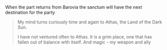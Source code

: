 When the part returns from Barovia the sanctum will have the next destination for the party

> My mind turns curiously time and again to Athas, the Land of the Dark Sun.
>  
> I have not ventured often to Athas.  It is a grim place, one that has fallen out of balance with itself.  And magic - my weapon and ally
<!--stackedit_data:
eyJoaXN0b3J5IjpbMjA0NjgwMTQzMF19
-->